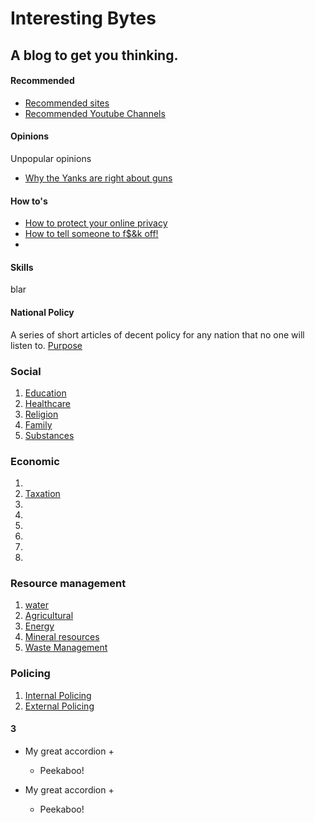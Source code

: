 # Interesting Bytes

## A blog to get you thinking.
<!-- tabs:start -->

#### **Recommended**

* [Recommended sites](InterestingBytes/articles/recommended_sites.md)
* [Recommended Youtube Channels](InterestingBytes/articles/youtube_channels.md)

#### **Opinions**

Unpopular opinions
* [Why the Yanks are right about guns](InterestingBytes/articles/guns.md)

#### **How to's**
* [How to protect your online privacy](InterestingBytes/articles/online_privacy.md)
* [How to tell someone to f$&k off!]()
* 
#### **Skills**
blar
#### **National Policy**
A series of short articles of decent policy for any nation that no one will listen to.
[Purpose](InterestingBytes/articles/national_policy/purpose.md)
### Social
1. [Education](InterestingBytes/articles/national_policy/education.md)
2. [Healthcare](InterestingBytes/articles/national_policy/healthcare.md)
3. [Religion](InterestingBytes/articles/national_policy/religion.md)
4. [Family](InterestingBytes/articles/national_policy/family.md)
5. [Substances]()
### Economic
1.
2.  [Taxation]()
3. []()
4. []()
5. []()
6. []()
7. []()
8. []()
### Resource management
1. [water]()
2. [Agricultural]()
3. [Energy]()
4. [Mineral resources]()
5. [Waste Management]()
### Policing
1. [Internal Policing]()
2. [External Policing]()


#### **3**

+ My great accordion +

  - Peekaboo!
+ My great accordion +

  - Peekaboo!
<!-- tabs:end -->




